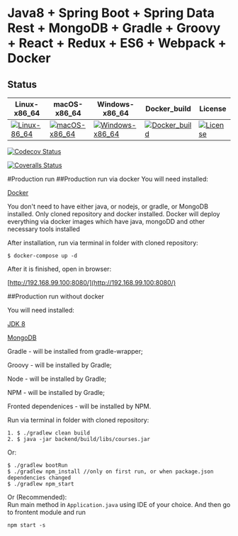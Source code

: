 # Java8 + Spring Boot + Spring Data Rest + MongoDB + Gradle + Groovy + React + Redux + ES6 + Webpack + Docker

## Status
| Linux-x86_64         | macOS-x86_64          | Windows-x86_64          | Docker_build          |License           |
|----------------------|-----------------------|-------------------------|-----------------------|------------------|
|[![Linux-86_64][1]][2]|[![macOS-x86_64][1]][2]|[![Windows-x86_64][3]][4]|[![Docker_build][5]][6]|[![License][7]][8]|

[1]: https://travis-ci.org/illichso/courses.svg?branch=master
[2]: https://travis-ci.org/illichso/courses
[3]: https://ci.appveyor.com/api/projects/status/57lmmhfrdryko12v/branch/master?svg=true
[4]: https://ci.appveyor.com/project/illichso/courses/branch/master
[5]: https://img.shields.io/docker/automated/illichso/courses.svg
[6]: https://hub.docker.com/r/illichso/courses/builds/
[7]: https://img.shields.io/github/license/srs/gradle-node-plugin.svg
[8]: http://www.apache.org/licenses/LICENSE-2.0.html

[![Codecov Status](https://codecov.io/gh/illichso/courses/branch/master/graph/badge.svg)](https://codecov.io/gh/illichso/courses)

[![Coveralls Status](https://coveralls.io/repos/github/illichso/courses/badge.svg?branch=master)](https://coveralls.io/github/illichso/courses?branch=master)


#Production run
##Production run via docker
You will need installed:

[Docker](https://docs.docker.com/engine/installation/)

You don't need to have either java, or nodejs, or gradle, or MongoDB installed.
Only cloned repository and docker installed.
Docker will deploy everything via docker images which have java, mongoDD and other necessary tools installed

After installation, run via terminal in folder with cloned repository:
```
$ docker-compose up -d
```

After it is finished, open in browser:

[http://192.168.99.100:8080/](http://192.168.99.100:8080/)


##Production run without docker

You will need installed:

[JDK 8](http://www.oracle.com/technetwork/java/javase/downloads/index-jsp-138363.html)

[MongoDB](https://docs.mongodb.com/manual/installation/)


Gradle - will be installed from gradle-wrapper;

Groovy - will be installed by Gradle;

Node - will be installed by Gradle;

NPM - will be installed by Gradle;

Fronted dependenices  - will be installed by NPM.


Run via terminal in folder with cloned repository:

```
1. $ ./gradlew clean build
2. $ java -jar backend/build/libs/courses.jar
```
Or: 
```
$ ./gradlew bootRun
$ ./gradlew npm_install //only on first run, or when package.json dependencies changed
$ ./gradlew npm_start
```
Or (Recommended):  
Run main method in `Application.java` using IDE of your choice. And then go to frontent module and run
```
npm start -s
```

